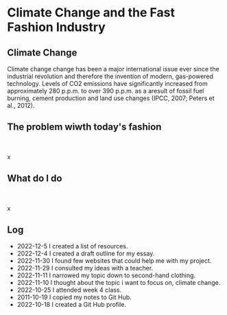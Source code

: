 # Climate Change and the Fast Fashion Industry
## Climate Change



Climate change change has been a major international issue ever since the industrial revolution and therefore the invention of modern, gas-powered technology. Levels of CO2 emissions have significantly increased from approximately 280 p.p.m. to over 390 p.p.m. as a aresult of fossil fuel burning, cement production and land use changes (IPCC, 2007; Peters et al., 2012).

## The problem wiwth today's fashion

<br>

x

## What do I do

<br>

x

## Log

- 2022-12-5 I created a list of resources.
- 2022-12-4 I created a draft outline for my essay.
- 2022-11-30 I found few websites that could help me with my project.
- 2022-11-29 I consulted my ideas with a teacher.
- 2022-11-11 I narrowed my topic down to second-hand clothing.
- 2022-11-10 I thought about the topic i want to focus on, climate change.
- 2022-10-25 I attended week 4 class.
- 2011-10-19 I copied my notes to Git Hub.
- 2022-10-18 I created a Git Hub profile.
